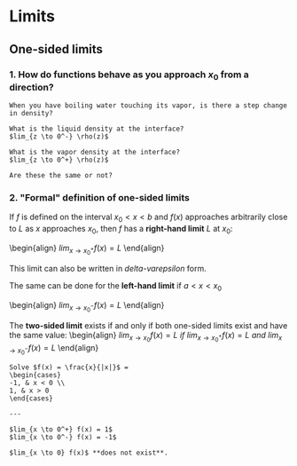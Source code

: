 # Limits
## One-sided limits
### 1. How do functions behave as you approach $x_0$ from a direction?

```{example} Old question
When you have boiling water touching its vapor, is there a step change in density?

What is the liquid density at the interface?
$lim_{z \to 0^-} \rho(z)$

What is the vapor density at the interface?
$lim_{z \to 0^+} \rho(z)$

Are these the same or not?
```

### 2. "Formal" definition of one-sided limits

If $f$ is defined on the interval $x_0 < x < b$ and $f(x)$ approaches arbitrarily close to $L$ as $x$ approaches $x_0$, then $f$ has a **right-hand limit** $L$ at $x_0$:

\begin{align}
$lim_{x \to x_0^+} f(x) = L$
\end{align}

This limit can also be written in $delta$-$varepsilon$ form.

The same can be done for the **left-hand limit** if $a < x < x_0$

\begin{align}
$lim_{x \to x_0^-} f(x) = L$
\end{align}

The **two-sided limit** exists if and only if both one-sided limits exist and have the same value:
\begin{align}
$lim_{x \to x_0} f(x) = L$ _if_ $lim_{x \to x_0^+} f(x) = L$ _and_  $lim_{x \to x_0^-} f(x) = L$
\end{align}

```{example} One-sided limit method
Solve $f(x) = \frac{x}{|x|}$ = 
\begin{cases}
-1, & x < 0 \\
1, & x > 0
\end{cases}

---

$lim_{x \to 0^+} f(x) = 1$
$lim_{x \to 0^-} f(x) = -1$

$lim_{x \to 0} f(x)$ **does not exist**.
```


